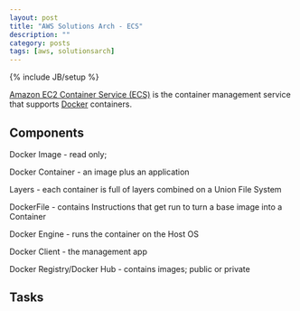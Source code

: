```yaml
---
layout: post
title: "AWS Solutions Arch - ECS"
description: ""
category: posts
tags: [aws, solutionsarch]
---
```

{% include JB/setup %}


[Amazon EC2 Container Service (ECS)](https://aws.amazon.com/ecs/) is the container management service that supports [Docker](https://aws.amazon.com/docker/) containers. 

## Components

Docker Image - read only; 

Docker Container - an image plus an application

Layers - each container is full of layers combined on a Union File System

DockerFile - contains Instructions that get run to turn a base image into a Container

Docker Engine - runs the container on the Host OS

Docker Client - the management app

Docker Registry/Docker Hub - contains images; public or private

## Tasks